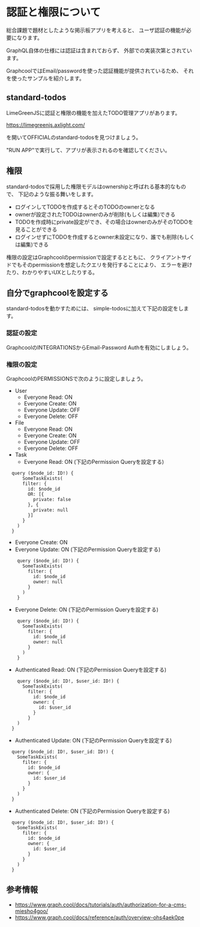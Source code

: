 # 認証と権限について

総合課題で題材としたような掲示板アプリを考えると、
ユーザ認証の機能が必要になります。

GraphQL自体の仕様には認証は含まれておらず、
外部での実装次第とされています。

GraphcoolではEmail/passwordを使った認証機能が提供されているため、
それを使ったサンプルを紹介します。

## standard-todos

LimeGreenJSに認証と権限の機能を加えたTODO管理アプリがあります。

<https://limegreenjs.axlight.com/>

を開いてOFFICIALのstandard-todosを見つけましょう。

"RUN APP"で実行して、アプリが表示されるのを確認してください。

## 権限

standard-todosで採用した権限モデルはownershipと呼ばれる基本的なもので、
下記のような振る舞いをします。

- ログインしてTODOを作成するとそのTODOのownerとなる
- ownerが設定されたTODOはownerのみが削除(もしくは編集)できる
- TODOを作成時にprivate設定ができ、その場合はownerのみがそのTODOを見ることができる
- ログインせずにTODOを作成するとowner未設定になり、誰でも削除(もしくは編集)できる

権限の設定はGraphcoolのpermissionで設定するとともに、
クライアントサイドでもそのpermissionを想定したクエリを発行することにより、
エラーを避けたり、わかりやすいUXとしたりする。

## 自分でgraphcoolを設定する

standard-todosを動かすためには、
simple-todosに加えて下記の設定をします。

### 認証の設定

GraphcoolのINTEGRATIONSからEmail-Password Authを有効にしましょう。

### 権限の設定

GraphcoolのPERMISSIONSで次のように設定しましょう。

- User
  - Everyone Read: ON
  - Everyone Create: ON
  - Everyone Update: OFF
  - Everyone Delete: OFF
- File
  - Everyone Read: ON
  - Everyone Create: ON
  - Everyone Update: OFF
  - Everyone Delete: OFF
- Task
  - Everyone Read: ON (下記のPermission Queryを設定する)
```
  query ($node_id: ID!) {
      SomeTaskExists(
      filter: {
        id: $node_id
        OR: [{
          private: false
        }, {
          private: null
        }]
      }
    )
  }
```
  - Everyone Create: ON
  - Everyone Update: ON (下記のPermission Queryを設定する)
```
    query ($node_id: ID!) {
      SomeTaskExists(
        filter: {
          id: $node_id
          owner: null
        }
      )
    }
```
  - Everyone Delete: ON (下記のPermission Queryを設定する)
```
    query ($node_id: ID!) {
      SomeTaskExists(
        filter: {
          id: $node_id
          owner: null
        }
      )
    }
```
  - Authenticated Read: ON (下記のPermission Queryを設定する)
```
    query ($node_id: ID!, $user_id: ID!) {
      SomeTaskExists(
        filter: {
          id: $node_id
          owner: {
            id: $user_id
          }
        }
    )
  }
```
  - Authenticated Update: ON (下記のPermission Queryを設定する)
```
  query ($node_id: ID!, $user_id: ID!) {
    SomeTaskExists(
      filter: {
        id: $node_id
        owner: {
          id: $user_id
        }
      }
    )
  }
```
  - Authenticated Delete: ON (下記のPermission Queryを設定する)
```
  query ($node_id: ID!, $user_id: ID!) {
    SomeTaskExists(
      filter: {
        id: $node_id
        owner: {
          id: $user_id
        }
      }
    )
  }
```

## 参考情報

- https://www.graph.cool/docs/tutorials/auth/authorization-for-a-cms-miesho4goo/
- https://www.graph.cool/docs/reference/auth/overview-ohs4aek0pe
